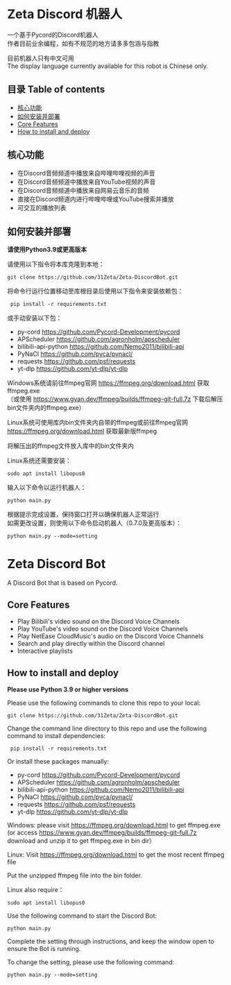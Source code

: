 # Zeta Discord 机器人
一个基于Pycord的Discord机器人  
作者目前业余编程，如有不规范的地方请多多包涵与指教  

目前机器人只有中文可用  
The display language currently available for this robot is Chinese only.  

目录 Table of contents
------------------------
- [核心功能](#核心功能)
- [如何安装并部署](#如何安装并部署)
- [Core Features](#core-features)
- [How to install and deploy](#how-to-install-and-deploy)

## 核心功能
- 在Discord音频频道中播放来自哔哩哔哩视频的声音
- 在Discord音频频道中播放来自YouTube视频的声音
- 在Discord音频频道中播放来自网易云音乐的音频
- 直接在Discord频道内进行哔哩哔哩或YouTube搜索并播放
- 可交互的播放列表

## 如何安装并部署
**请使用Python3.9或更高版本**

请使用以下指令将本库克隆到本地：
```
git clone https://github.com/31Zeta/Zeta-DiscordBot.git
```  
  
将命令行运行位置移动至库根目录后使用以下指令来安装依赖包：  
```
 pip install -r requirements.txt
```

或手动安装以下包：  
- py-cord https://github.com/Pycord-Development/pycord  
- APScheduler https://github.com/agronholm/apscheduler  
- bilibili-api-python https://github.com/Nemo2011/bilibili-api
- PyNaCl https://github.com/pyca/pynacl/
- requests https://github.com/psf/requests  
- yt-dlp https://github.com/yt-dlp/yt-dlp  
  
Windows系统请前往ffmpeg官网 https://ffmpeg.org/download.html 获取ffmpeg.exe  
（或使用 https://www.gyan.dev/ffmpeg/builds/ffmpeg-git-full.7z 下载后解压bin文件夹内的ffmpeg.exe）  
  
Linux系统可使用库内bin文件夹内自带的ffmpeg或前往ffmpeg官网 https://ffmpeg.org/download.html 获取最新版ffmpeg  

将解压出的ffmpeg文件放入库中的bin文件夹内  

Linux系统还需要安装：  
```
sudo apt install libopus0
```

输入以下命令以运行机器人：  
```
python main.py
```

根据提示完成设置，保持窗口打开以确保机器人正常运行  
如需更改设置，则使用以下命令启动机器人（0.7.0及更高版本）：
```
python main.py --mode=setting
```  

# Zeta Discord Bot
A Discord Bot that is based on Pycord.

## Core Features
- Play Bilibili's video sound on the Discord Voice Channels
- Play YouTube's video sound on the Discord Voice Channels
- Play NetEase CloudMusic's audio on the Discord Voice Channels
- Search and play directly within the Discord channel
- Interactive playlists

## How to install and deploy
**Please use Python 3.9 or higher versions**
  
Please use the following commands to clone this repo to your local:
```
git clone https://github.com/31Zeta/Zeta-DiscordBot.git
```

Change the command line directory to this repo and use the following command to install dependencies:
```
 pip install -r requirements.txt
```

Or install these packages manually:
- py-cord https://github.com/Pycord-Development/pycord  
- APScheduler https://github.com/agronholm/apscheduler  
- bilibili-api-python https://github.com/Nemo2011/bilibili-api
- PyNaCl https://github.com/pyca/pynacl/
- requests https://github.com/psf/requests  
- yt-dlp https://github.com/yt-dlp/yt-dlp  
  
Windows: please visit https://ffmpeg.org/download.html to get ffmpeg.exe
(or access https://www.gyan.dev/ffmpeg/builds/ffmpeg-git-full.7z download and unzip it to get ffmpeg.exe in bin dir） 

Linux: Visit https://ffmpeg.org/download.html to get the most recent ffmpeg file  

Put the unzipped ffmpeg file into the bin folder.  

Linux also require：  
```
sudo apt install libopus0
```

Use the following command to start the Discord Bot:  
```
python main.py
```

Complete the setting through instructions, and keep the window open to ensure the Bot is running.
 
To change the setting, please use the following command: 
```
python main.py --mode=setting
```
